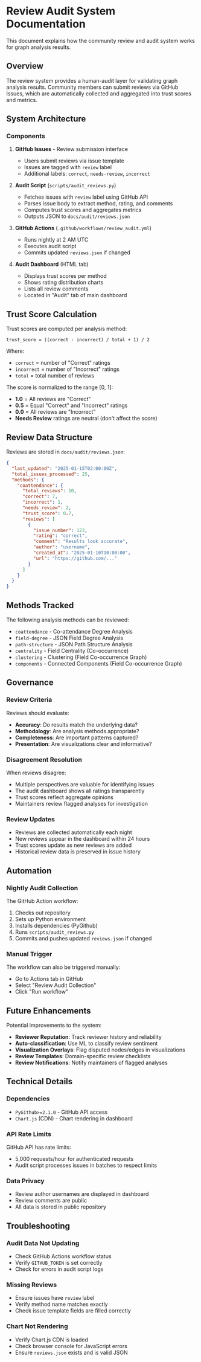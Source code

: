 # Review Audit System Documentation

This document explains how the community review and audit system works for graph analysis results.

## Overview

The review system provides a human-audit layer for validating graph analysis results. Community members can submit reviews via GitHub Issues, which are automatically collected and aggregated into trust scores and metrics.

## System Architecture

### Components

1. **GitHub Issues** - Review submission interface
   - Users submit reviews via issue template
   - Issues are tagged with `review` label
   - Additional labels: `correct`, `needs-review`, `incorrect`

2. **Audit Script** (`scripts/audit_reviews.py`)
   - Fetches issues with `review` label using GitHub API
   - Parses issue body to extract method, rating, and comments
   - Computes trust scores and aggregates metrics
   - Outputs JSON to `docs/audit/reviews.json`

3. **GitHub Actions** (`.github/workflows/review_audit.yml`)
   - Runs nightly at 2 AM UTC
   - Executes audit script
   - Commits updated `reviews.json` if changed

4. **Audit Dashboard** (HTML tab)
   - Displays trust scores per method
   - Shows rating distribution charts
   - Lists all review comments
   - Located in "Audit" tab of main dashboard

## Trust Score Calculation

Trust scores are computed per analysis method:

```
trust_score = ((correct - incorrect) / total + 1) / 2
```

Where:
- `correct` = number of "Correct" ratings
- `incorrect` = number of "Incorrect" ratings
- `total` = total number of reviews

The score is normalized to the range [0, 1]:
- **1.0** = All reviews are "Correct"
- **0.5** = Equal "Correct" and "Incorrect" ratings
- **0.0** = All reviews are "Incorrect"
- **Needs Review** ratings are neutral (don't affect the score)

## Review Data Structure

Reviews are stored in `docs/audit/reviews.json`:

```json
{
  "last_updated": "2025-01-15T02:00:00Z",
  "total_issues_processed": 25,
  "methods": {
    "coattendance": {
      "total_reviews": 10,
      "correct": 7,
      "incorrect": 1,
      "needs_review": 2,
      "trust_score": 0.7,
      "reviews": [
        {
          "issue_number": 123,
          "rating": "correct",
          "comment": "Results look accurate",
          "author": "username",
          "created_at": "2025-01-10T10:00:00",
          "url": "https://github.com/..."
        }
      ]
    }
  }
}
```

## Methods Tracked

The following analysis methods can be reviewed:

- `coattendance` - Co-attendance Degree Analysis
- `field-degree` - JSON Field Degree Analysis
- `path-structure` - JSON Path Structure Analysis
- `centrality` - Field Centrality (Co-occurrence)
- `clustering` - Clustering (Field Co-occurrence Graph)
- `components` - Connected Components (Field Co-occurrence Graph)

## Governance

### Review Criteria

Reviews should evaluate:
- **Accuracy**: Do results match the underlying data?
- **Methodology**: Are analysis methods appropriate?
- **Completeness**: Are important patterns captured?
- **Presentation**: Are visualizations clear and informative?

### Disagreement Resolution

When reviews disagree:
- Multiple perspectives are valuable for identifying issues
- The audit dashboard shows all ratings transparently
- Trust scores reflect aggregate opinions
- Maintainers review flagged analyses for investigation

### Review Updates

- Reviews are collected automatically each night
- New reviews appear in the dashboard within 24 hours
- Trust scores update as new reviews are added
- Historical review data is preserved in issue history

## Automation

### Nightly Audit Collection

The GitHub Action workflow:
1. Checks out repository
2. Sets up Python environment
3. Installs dependencies (PyGithub)
4. Runs `scripts/audit_reviews.py`
5. Commits and pushes updated `reviews.json` if changed

### Manual Trigger

The workflow can also be triggered manually:
- Go to Actions tab in GitHub
- Select "Review Audit Collection"
- Click "Run workflow"

## Future Enhancements

Potential improvements to the system:

- **Reviewer Reputation**: Track reviewer history and reliability
- **Auto-classification**: Use ML to classify review sentiment
- **Visualization Overlays**: Flag disputed nodes/edges in visualizations
- **Review Templates**: Domain-specific review checklists
- **Review Notifications**: Notify maintainers of flagged analyses

## Technical Details

### Dependencies

- `PyGithub>=2.1.0` - GitHub API access
- `Chart.js` (CDN) - Chart rendering in dashboard

### API Rate Limits

GitHub API has rate limits:
- 5,000 requests/hour for authenticated requests
- Audit script processes issues in batches to respect limits

### Data Privacy

- Review author usernames are displayed in dashboard
- Review comments are public
- All data is stored in public repository

## Troubleshooting

### Audit Data Not Updating

- Check GitHub Actions workflow status
- Verify `GITHUB_TOKEN` is set correctly
- Check for errors in audit script logs

### Missing Reviews

- Ensure issues have `review` label
- Verify method name matches exactly
- Check issue template fields are filled correctly

### Chart Not Rendering

- Verify Chart.js CDN is loaded
- Check browser console for JavaScript errors
- Ensure `reviews.json` exists and is valid JSON

